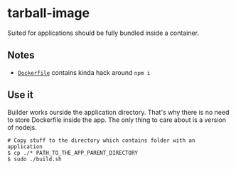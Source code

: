 # tarball-image

Suited for applications should be fully bundled inside a container.

## Notes
- [`Dockerfile`](./Dockerfile#L10) contains kinda hack around `npm i`

## Use it
Builder works ourside the application directory. That's why there is no need to store Dockerfile inside the app. The only thing to care about is a version of nodejs.
```
# Copy stuff to the directory which contains folder with an application
$ cp ./* PATH_TO_THE_APP_PARENT_DIRECTORY
$ sudo ./build.sh
```
